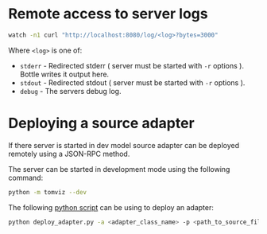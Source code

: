 # Remote access to server logs

```bash
watch -n1 curl "http://localhost:8080/log/<log>?bytes=3000"
```
Where ```<log>``` is one of:

- ```stderr``` - Redirected stderr ( server must be started with ```-r``` options ). Bottle writes it output here.
- ```stdout``` - Redirected stdout ( server must be started with ```-r``` options ).
- ```debug``` - The servers debug log.


# Deploying a source adapter

If there server is started in dev model source adapter can be deployed remotely
using a JSON-RPC method.

The server can be started in development mode using the following command:

```bash
python -m tomviz --dev

```

The following [python script](https://raw.githubusercontent.com/OpenChemistry/tomviz/master/acquisition/devops/deploy_adapter.py)
can be using to deploy an adapter:

```bash
python deploy_adapter.py -a <adapter_class_name> -p <path_to_source_file>

```



